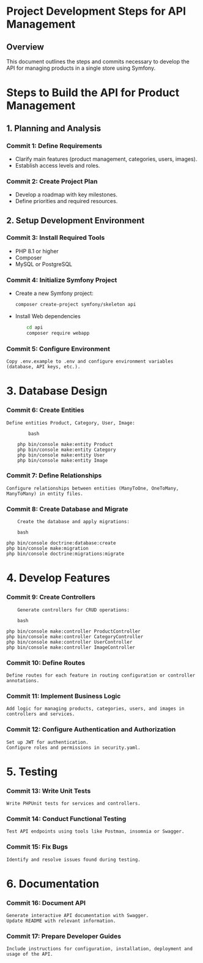 # Project Development Steps for API Management

## Overview
This document outlines the steps and commits necessary to develop the API for managing products in a single store using Symfony.
# Steps to Build the API for Product Management

## 1. Planning and Analysis

### Commit 1: Define Requirements
- Clarify main features (product management, categories, users, images).
- Establish access levels and roles.

### Commit 2: Create Project Plan
- Develop a roadmap with key milestones.
- Define priorities and required resources.

## 2. Setup Development Environment
### Commit 3: Install Required Tools
- PHP 8.1 or higher
- Composer
- MySQL or PostgreSQL

### Commit 4: Initialize Symfony Project
- Create a new Symfony project:
  ```bash
  composer create-project symfony/skeleton api
- Install Web dependencies
    ```bash
        cd api
        composer require webapp
### Commit 5: Configure Environment

    Copy .env.example to .env and configure environment variables (database, API keys, etc.).

# 3. Database Design
### Commit 6: Create Entities

    Define entities Product, Category, User, Image:

            bash

        php bin/console make:entity Product
        php bin/console make:entity Category
        php bin/console make:entity User
        php bin/console make:entity Image


### Commit 7: Define Relationships

    Configure relationships between entities (ManyToOne, OneToMany, ManyToMany) in entity files.

### Commit 8: Create Database and Migrate

        Create the database and apply migrations:

        bash

    php bin/console doctrine:database:create
    php bin/console make:migration
    php bin/console doctrine:migrations:migrate

# 4. Develop Features

### Commit 9: Create Controllers

        Generate controllers for CRUD operations:

        bash

    php bin/console make:controller ProductController
    php bin/console make:controller CategoryController
    php bin/console make:controller UserController
    php bin/console make:controller ImageController
### Commit 10: Define Routes

    Define routes for each feature in routing configuration or controller annotations.
### Commit 11: Implement Business Logic

    Add logic for managing products, categories, users, and images in controllers and services.
### Commit 12: Configure Authentication and Authorization

    Set up JWT for authentication.
    Configure roles and permissions in security.yaml.

# 5. Testing
### Commit 13: Write Unit Tests

    Write PHPUnit tests for services and controllers.
### Commit 14: Conduct Functional Testing

    Test API endpoints using tools like Postman, insomnia or Swagger.
### Commit 15: Fix Bugs

    Identify and resolve issues found during testing.
# 6. Documentation
### Commit 16: Document API

    Generate interactive API documentation with Swagger.
    Update README with relevant information.
### Commit 17: Prepare Developer Guides

    Include instructions for configuration, installation, deployment and usage of the API.